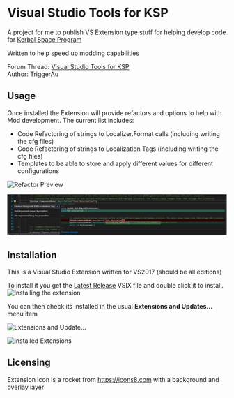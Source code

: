 # Visual Studio Tools for KSP
A project for me to publish VS Extension type stuff for helping develop code for [Kerbal Space Program](http://www.kerbalspaceprogram.com/)

Written to help speed up modding capabilities

Forum Thread: [Visual Studio Tools for KSP](http://forum.kerbalspaceprogram.com/index.php?/topic/161912-visual-studio-tools-for-ksp-localization-helper/)  
Author: TriggerAu  

## Usage
Once installed the Extension will provide refactors and options to help with Mod development. The current list includes:
* Code Refactoring of strings to Localizer.Format calls (including writing the cfg files)
* Code Refactoring of strings to Localization Tags (including writing the cfg files)
* Templates to be able to store and apply different values for different configurations

![Refactor Preview](/images/RefactorPreviewOnly.png)

![Refactor Preview](/images/RefactorPreviewOnly_TagOnly.png)

## Installation
This is a Visual Studio Extension written for VS2017 (should be all editions)

To install it you get the [Latest Release](https://github.com/TriggerAu/VSToolsForKSP/releases/latest) VSIX file and double click it to install.
![Installing the extension](/images/InstallExtension.png)

You can then check its installed in the usual **Extensions and Updates...** menu item

![Extensions and Update...](/images/ToolsExtensions.png)

![Installed Extensions](/images/ExtensionsList.png)


## Licensing
Extension icon is a rocket from https://icons8.com with a background and overlay layer
